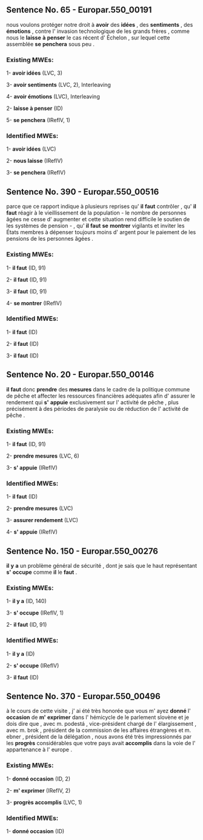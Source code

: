 ## Sentence No. 65 - Europar.550_00191
nous voulons protéger notre droit à **avoir** des **idées** , des **sentiments** , des **émotions** , contre l' invasion technologique de les grands frères , comme nous le **laisse** **à** **penser** le cas récent d' Échelon , sur lequel cette assemblée **se** **penchera** sous peu . 
### Existing MWEs: 
1- **avoir idées** (LVC, 3)

3- **avoir sentiments** (LVC, 2), Interleaving 

4- **avoir émotions** (LVC), Interleaving 

2- **laisse à penser** (ID)

5- **se penchera** (IReflV, 1)

### Identified MWEs: 
1- **avoir idées** (LVC)

2- **nous laisse** (IReflV)

3- **se penchera** (IReflV)

## Sentence No. 390 - Europar.550_00516
parce que ce rapport indique à plusieurs reprises qu' **il** **faut** contrôler , qu' **il** **faut** réagir à le vieillissement de la population - le nombre de personnes âgées ne cesse d' augmenter et cette situation rend difficile le soutien de les systèmes de pension - , qu' **il** **faut** **se** **montrer** vigilants et inviter les États membres à dépenser toujours moins d' argent pour le paiement de les pensions de les personnes âgées . 
### Existing MWEs: 
1- **il faut** (ID, 91)

2- **il faut** (ID, 91)

3- **il faut** (ID, 91)

4- **se montrer** (IReflV)

### Identified MWEs: 
1- **il faut** (ID)

2- **il faut** (ID)

3- **il faut** (ID)

## Sentence No. 20 - Europar.550_00146
**il** **faut** donc **prendre** des **mesures** dans le cadre de la politique commune de pêche et affecter les ressources financières adéquates afin d' assurer le rendement qui **s'** **appuie** exclusivement sur l' activité de pêche , plus précisément à des périodes de paralysie ou de réduction de l' activité de pêche . 
### Existing MWEs: 
1- **il faut** (ID, 91)

2- **prendre mesures** (LVC, 6)

3- **s' appuie** (IReflV)

### Identified MWEs: 
1- **il faut** (ID)

2- **prendre mesures** (LVC)

3- **assurer rendement** (LVC)

4- **s' appuie** (IReflV)

## Sentence No. 150 - Europar.550_00276
**il** **y** **a** un problème général de sécurité , dont je sais que le haut représentant **s'** **occupe** comme **il** le **faut** . 
### Existing MWEs: 
1- **il y a** (ID, 140)

3- **s' occupe** (IReflV, 1)

2- **il faut** (ID, 91)

### Identified MWEs: 
1- **il y a** (ID)

2- **s' occupe** (IReflV)

3- **il faut** (ID)

## Sentence No. 370 - Europar.550_00496
à le cours de cette visite , j' ai été très honorée que vous m' ayez **donné** l' **occasion** de **m'** **exprimer** dans l' hémicycle de le parlement slovène et je dois dire que , avec m. podestá , vice-président chargé de l' élargissement , avec m. brok , président de la commission de les affaires étrangères et m. ebner , président de la délégation , nous avons été très impressionnés par les **progrès** considérables que votre pays avait **accomplis** dans la voie de l' appartenance à l' europe . 
### Existing MWEs: 
1- **donné occasion** (ID, 2)

2- **m' exprimer** (IReflV, 2)

3- **progrès accomplis** (LVC, 1)

### Identified MWEs: 
1- **donné occasion** (ID)

